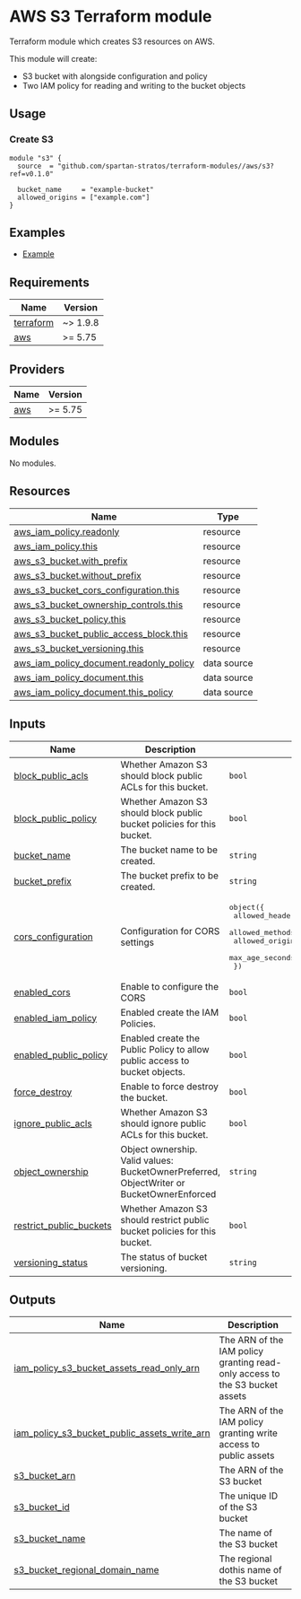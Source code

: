 # AWS S3 Terraform module

Terraform module which creates S3 resources on AWS.

This module will create:

- S3 bucket with alongside configuration and policy
- Two IAM policy for reading and writing to the bucket objects

## Usage

### Create S3

```hcl
module "s3" {
  source  = "github.com/spartan-stratos/terraform-modules//aws/s3?ref=v0.1.0"

  bucket_name     = "example-bucket"
  allowed_origins = ["example.com"]
}
```

## Examples

- [Example](./examples/complete/)

## Requirements

| Name                                                                     | Version  |
| ------------------------------------------------------------------------ | -------- |
| <a name="requirement_terraform"></a> [terraform](#requirement_terraform) | ~> 1.9.8 |
| <a name="requirement_aws"></a> [aws](#requirement_aws)                   | >= 5.75  |

## Providers

| Name                                             | Version |
| ------------------------------------------------ | ------- |
| <a name="provider_aws"></a> [aws](#provider_aws) | >= 5.75 |

## Modules

No modules.

## Resources

| Name                                                                                                                                                | Type        |
| --------------------------------------------------------------------------------------------------------------------------------------------------- | ----------- |
| [aws_iam_policy.readonly](https://registry.terraform.io/providers/hashicorp/aws/latest/docs/resources/iam_policy)                                   | resource    |
| [aws_iam_policy.this](https://registry.terraform.io/providers/hashicorp/aws/latest/docs/resources/iam_policy)                                       | resource    |
| [aws_s3_bucket.with_prefix](https://registry.terraform.io/providers/hashicorp/aws/latest/docs/resources/s3_bucket)                                  | resource    |
| [aws_s3_bucket.without_prefix](https://registry.terraform.io/providers/hashicorp/aws/latest/docs/resources/s3_bucket)                               | resource    |
| [aws_s3_bucket_cors_configuration.this](https://registry.terraform.io/providers/hashicorp/aws/latest/docs/resources/s3_bucket_cors_configuration)   | resource    |
| [aws_s3_bucket_ownership_controls.this](https://registry.terraform.io/providers/hashicorp/aws/latest/docs/resources/s3_bucket_ownership_controls)   | resource    |
| [aws_s3_bucket_policy.this](https://registry.terraform.io/providers/hashicorp/aws/latest/docs/resources/s3_bucket_policy)                           | resource    |
| [aws_s3_bucket_public_access_block.this](https://registry.terraform.io/providers/hashicorp/aws/latest/docs/resources/s3_bucket_public_access_block) | resource    |
| [aws_s3_bucket_versioning.this](https://registry.terraform.io/providers/hashicorp/aws/latest/docs/resources/s3_bucket_versioning)                   | resource    |
| [aws_iam_policy_document.readonly_policy](https://registry.terraform.io/providers/hashicorp/aws/latest/docs/data-sources/iam_policy_document)       | data source |
| [aws_iam_policy_document.this](https://registry.terraform.io/providers/hashicorp/aws/latest/docs/data-sources/iam_policy_document)                  | data source |
| [aws_iam_policy_document.this_policy](https://registry.terraform.io/providers/hashicorp/aws/latest/docs/data-sources/iam_policy_document)           | data source |

## Inputs

| Name                                                                                                   | Description                                                                               | Type                                                                                                                                                                                 | Default                                                                                                                        | Required |
| ------------------------------------------------------------------------------------------------------ | ----------------------------------------------------------------------------------------- | ------------------------------------------------------------------------------------------------------------------------------------------------------------------------------------ | ------------------------------------------------------------------------------------------------------------------------------ | :------: |
| <a name="input_block_public_acls"></a> [block_public_acls](#input_block_public_acls)                   | Whether Amazon S3 should block public ACLs for this bucket.                               | `bool`                                                                                                                                                                               | `true`                                                                                                                         |    no    |
| <a name="input_block_public_policy"></a> [block_public_policy](#input_block_public_policy)             | Whether Amazon S3 should block public bucket policies for this bucket.                    | `bool`                                                                                                                                                                               | `true`                                                                                                                         |    no    |
| <a name="input_bucket_name"></a> [bucket_name](#input_bucket_name)                                     | The bucket name to be created.                                                            | `string`                                                                                                                                                                             | `null`                                                                                                                         |    no    |
| <a name="input_bucket_prefix"></a> [bucket_prefix](#input_bucket_prefix)                               | The bucket prefix to be created.                                                          | `string`                                                                                                                                                                             | `null`                                                                                                                         |    no    |
| <a name="input_cors_configuration"></a> [cors_configuration](#input_cors_configuration)                | Configuration for CORS settings                                                           | <pre>object({<br> allowed_headers = optional(list(string))<br> allowed_methods = list(string)<br> allowed_origins = list(string)<br> max_age_seconds = optional(number)<br> })</pre> | <pre>{<br> "allowed_headers": [],<br> "allowed_methods": [],<br> "allowed_origins": [],<br> "max_age_seconds": 3600<br>}</pre> |    no    |
| <a name="input_enabled_cors"></a> [enabled_cors](#input_enabled_cors)                                  | Enable to configure the CORS                                                              | `bool`                                                                                                                                                                               | `false`                                                                                                                        |    no    |
| <a name="input_enabled_iam_policy"></a> [enabled_iam_policy](#input_enabled_iam_policy)                | Enabled create the IAM Policies.                                                          | `bool`                                                                                                                                                                               | `false`                                                                                                                        |    no    |
| <a name="input_enabled_public_policy"></a> [enabled_public_policy](#input_enabled_public_policy)       | Enabled create the Public Policy to allow public access to bucket objects.                | `bool`                                                                                                                                                                               | `false`                                                                                                                        |    no    |
| <a name="input_force_destroy"></a> [force_destroy](#input_force_destroy)                               | Enable to force destroy the bucket.                                                       | `bool`                                                                                                                                                                               | `false`                                                                                                                        |    no    |
| <a name="input_ignore_public_acls"></a> [ignore_public_acls](#input_ignore_public_acls)                | Whether Amazon S3 should ignore public ACLs for this bucket.                              | `bool`                                                                                                                                                                               | `true`                                                                                                                         |    no    |
| <a name="input_object_ownership"></a> [object_ownership](#input_object_ownership)                      | Object ownership. Valid values: BucketOwnerPreferred, ObjectWriter or BucketOwnerEnforced | `string`                                                                                                                                                                             | `null`                                                                                                                         |    no    |
| <a name="input_restrict_public_buckets"></a> [restrict_public_buckets](#input_restrict_public_buckets) | Whether Amazon S3 should restrict public bucket policies for this bucket.                 | `bool`                                                                                                                                                                               | `true`                                                                                                                         |    no    |
| <a name="input_versioning_status"></a> [versioning_status](#input_versioning_status)                   | The status of bucket versioning.                                                          | `string`                                                                                                                                                                             | `"Disabled"`                                                                                                                   |    no    |

## Outputs

| Name                                                                                                                                                                    | Description                                                                 |
| ----------------------------------------------------------------------------------------------------------------------------------------------------------------------- | --------------------------------------------------------------------------- |
| <a name="output_iam_policy_s3_bucket_assets_read_only_arn"></a> [iam_policy_s3_bucket_assets_read_only_arn](#output_iam_policy_s3_bucket_assets_read_only_arn)          | The ARN of the IAM policy granting read-only access to the S3 bucket assets |
| <a name="output_iam_policy_s3_bucket_public_assets_write_arn"></a> [iam_policy_s3_bucket_public_assets_write_arn](#output_iam_policy_s3_bucket_public_assets_write_arn) | The ARN of the IAM policy granting write access to public assets            |
| <a name="output_s3_bucket_arn"></a> [s3_bucket_arn](#output_s3_bucket_arn)                                                                                              | The ARN of the S3 bucket                                                    |
| <a name="output_s3_bucket_id"></a> [s3_bucket_id](#output_s3_bucket_id)                                                                                                 | The unique ID of the S3 bucket                                              |
| <a name="output_s3_bucket_name"></a> [s3_bucket_name](#output_s3_bucket_name)                                                                                           | The name of the S3 bucket                                                   |
| <a name="output_s3_bucket_regional_domain_name"></a> [s3_bucket_regional_domain_name](#output_s3_bucket_regional_domain_name)                                           | The regional dothis name of the S3 bucket                                   |
